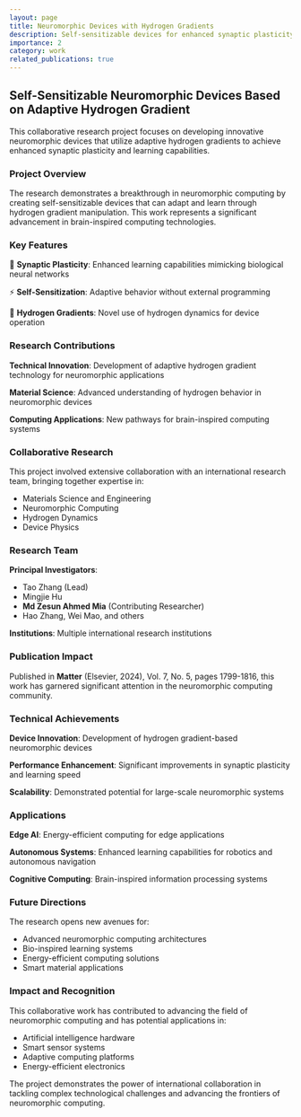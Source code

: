 ```yaml
---
layout: page
title: Neuromorphic Devices with Hydrogen Gradients
description: Self-sensitizable devices for enhanced synaptic plasticity
importance: 2
category: work
related_publications: true
---
```


## Self-Sensitizable Neuromorphic Devices Based on Adaptive Hydrogen Gradient

This collaborative research project focuses on developing innovative neuromorphic devices that utilize adaptive hydrogen gradients to achieve enhanced synaptic plasticity and learning capabilities.

### Project Overview

The research demonstrates a breakthrough in neuromorphic computing by creating self-sensitizable devices that can adapt and learn through hydrogen gradient manipulation. This work represents a significant advancement in brain-inspired computing technologies.

### Key Features

🧠 **Synaptic Plasticity**: Enhanced learning capabilities mimicking biological neural networks

⚡ **Self-Sensitization**: Adaptive behavior without external programming

🔬 **Hydrogen Gradients**: Novel use of hydrogen dynamics for device operation

### Research Contributions

**Technical Innovation**: Development of adaptive hydrogen gradient technology for neuromorphic applications

**Material Science**: Advanced understanding of hydrogen behavior in neuromorphic devices

**Computing Applications**: New pathways for brain-inspired computing systems

### Collaborative Research

This project involved extensive collaboration with an international research team, bringing together expertise in:

- Materials Science and Engineering
- Neuromorphic Computing
- Hydrogen Dynamics
- Device Physics

### Research Team

**Principal Investigators**:

- Tao Zhang (Lead)
- Mingjie Hu
- **Md Zesun Ahmed Mia** (Contributing Researcher)
- Hao Zhang, Wei Mao, and others

**Institutions**: Multiple international research institutions

### Publication Impact

Published in **Matter** (Elsevier, 2024), Vol. 7, No. 5, pages 1799-1816, this work has garnered significant attention in the neuromorphic computing community.

### Technical Achievements

**Device Innovation**: Development of hydrogen gradient-based neuromorphic devices

**Performance Enhancement**: Significant improvements in synaptic plasticity and learning speed

**Scalability**: Demonstrated potential for large-scale neuromorphic systems

### Applications

**Edge AI**: Energy-efficient computing for edge applications

**Autonomous Systems**: Enhanced learning capabilities for robotics and autonomous navigation

**Cognitive Computing**: Brain-inspired information processing systems

### Future Directions

The research opens new avenues for:

- Advanced neuromorphic computing architectures
- Bio-inspired learning systems
- Energy-efficient computing solutions
- Smart material applications

### Impact and Recognition

This collaborative work has contributed to advancing the field of neuromorphic computing and has potential applications in:

- Artificial intelligence hardware
- Smart sensor systems
- Adaptive computing platforms
- Energy-efficient electronics

The project demonstrates the power of international collaboration in tackling complex technological challenges and advancing the frontiers of neuromorphic computing.

